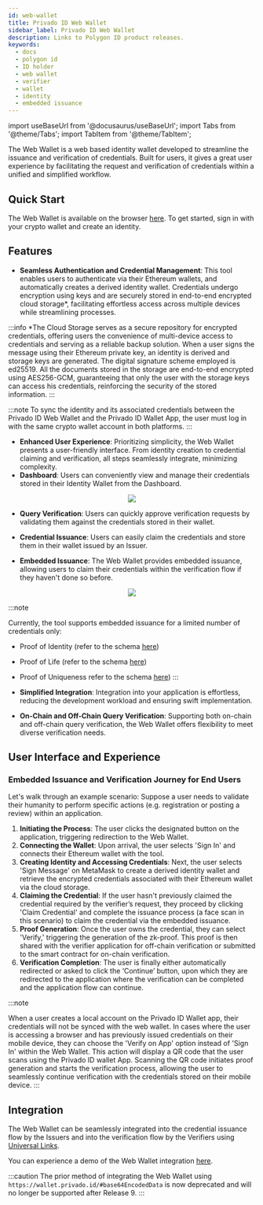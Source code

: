 ```yaml
---
id: web-wallet
title: Privado ID Web Wallet
sidebar_label: Privado ID Web Wallet
description: Links to Polygon ID product releases.
keywords:
  - docs
  - polygon id
  - ID holder
  - web wallet
  - verifier
  - wallet
  - identity
  - embedded issuance
---
```


import useBaseUrl from '@docusaurus/useBaseUrl';
import Tabs from '@theme/Tabs';
import TabItem from '@theme/TabItem';

The Web Wallet is a web based identity wallet developed to streamline the issuance and verification of credentials. Built for users, it gives a great user experience by facilitating the request and verification of credentials within a unified and simplified workflow.

## Quick Start
The Web Wallet is available on the browser [here](https://wallet.privado.id/). To get started, sign in with your crypto wallet and create an identity.

## Features

- **Seamless Authentication and Credential Management**: This tool enables users to authenticate via their Ethereum wallets, and automatically creates a derived identity wallet. Credentials undergo encryption using keys and are securely stored in end-to-end encrypted cloud storage\*, facilitating effortless access across multiple devices while streamlining processes.

:::info
\*The Cloud Storage serves as a secure repository for encrypted credentials, offering users the convenience of multi-device access to credentials and serving as a reliable backup solution. When a user signs the message using their Ethereum private key, an identity is derived and storage keys are generated. The digital signature scheme employed is ed25519. All the documents stored in the storage are end-to-end encrypted using AES256-GCM, guaranteeing that only the user with the storage keys can access his credentials, reinforcing the security of the stored information.
:::

:::note
To sync the identity and its associated credentials between the Privado ID Web Wallet and the Privado ID Wallet App, the user must log in with the same crypto wallet account in both platforms.
:::

- **Enhanced User Experience**: Prioritizing simplicity, the Web Wallet presents a user-friendly interface. From identity creation to credential claiming and verification, all steps seamlessly integrate, minimizing complexity.
- **Dashboard**: Users can conveniently view and manage their credentials stored in their Identity Wallet from the Dashboard.

<div align="center">
    <img src={useBaseUrl("../img/web-wallet-1.png")}></img>
</div>

- **Query Verification**: Users can quickly approve verification requests by validating them against the credentials stored in their wallet. 
- **Credential Issuance**: Users can easily claim the credentials and store them in their wallet issued by an Issuer.

- **Embedded Issuance**: The Web Wallet provides embedded issuance, allowing users to claim their credentials within the verification flow if they haven't done so before.

<div align="center">
    <img src={useBaseUrl("../img/web-wallet-2.png")}></img>
</div>

:::note

Currently, the tool supports embedded issuance for a limited number of credentials only:

- Proof of Identity (refer to the schema <ins>[here](https://github.com/anima-protocol/claims-polygonid/blob/main/schemas/json-ld/poi-v1.json-ld)</ins>)
- Proof of Life (refer to the schema <ins>[here](https://github.com/anima-protocol/claims-polygonid/blob/main/schemas/json-ld/pol-v1.json-ld)</ins>)
- Proof of Uniqueness refer to the schema <ins>[here](https://github.com/anima-protocol/claims-polygonid/blob/main/schemas/json-ld/pou-v1.json-ld)</ins>)
:::

- **Simplified Integration**: Integration into your application is effortless, reducing the development workload and ensuring swift implementation.
- **On-Chain and Off-Chain Query Verification**: Supporting both on-chain and off-chain query verification, the Web Wallet offers flexibility to meet diverse verification needs.


## User Interface and Experience

### Embedded Issuance and Verification Journey for End Users

Let's walk through an example scenario: Suppose a user needs to validate their humanity to perform specific actions (e.g. registration or posting a review) within an application.

1. **Initiating the Process**: The user clicks the designated button on the application, triggering redirection to the Web Wallet.
2. **Connecting the Wallet**: Upon arrival, the user selects 'Sign In' and connects their Ethereum wallet with the tool.
3. **Creating Identity and Accessing Credentials**: Next, the user selects 'Sign Message' on MetaMask to create a derived identity wallet and retrieve the encrypted credentials associated with their Ethereum wallet via the cloud storage.
4. **Claiming the Credential**: If the user hasn't previously claimed the credential required by the verifier’s request, they proceed by clicking 'Claim Credential' and complete the issuance process (a face scan in this scenario) to claim the credential via the embedded issuance.
5. **Proof Generation**: Once the user owns the credential, they can select 'Verify,' triggering the generation of the zk-proof. This proof is then shared with the verifier application for off-chain verification or submitted to the smart contract for on-chain verification.
6. **Verification Completion**: The user is finally either automatically redirected or asked to click the ‘Continue’ button, upon which they are redirected to the application where the verification can be completed and the application flow can continue.


:::note

When a user creates a local account on the Privado ID Wallet app, their credentials will not be synced with the web wallet. In cases where the user is accessing a browser and has previously issued credentials on their mobile device, they can choose the 'Verify on App' option instead of 'Sign In' within the Web Wallet. This action will display a QR code that the user scans using the Privado ID wallet App. Scanning the QR code initiates proof generation and starts the verification process, allowing the user to seamlessly continue verification with the credentials stored on their mobile device.
:::

## Integration 

The Web Wallet can be seamlessly integrated into the credential issuance flow by the Issuers and into the verification flow by the Verifiers using [Universal Links](./universal-links.md).

You can experience a demo of the Web Wallet integration [here](https://web-wallet-demo.privado.id/).

:::caution
The prior method of integrating the Web Wallet using `https://wallet.privado.id/#base64EncodedData` is now deprecated and will no longer be supported after Release 9.
:::






